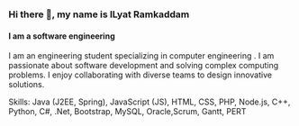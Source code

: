 ### Hi there 👋, my name is ILyat Ramkaddam
#### I am a software engineering

 I am an engineering student specializing in computer engineering . I am passionate about software development and solving complex computing problems. I enjoy collaborating with diverse teams to design innovative solutions.

Skills: Java (J2EE, Spring), JavaScript (JS), HTML, CSS, PHP, Node.js, C++, Python, C#, .Net, Bootstrap, MySQL, Oracle,Scrum, Gantt, PERT


